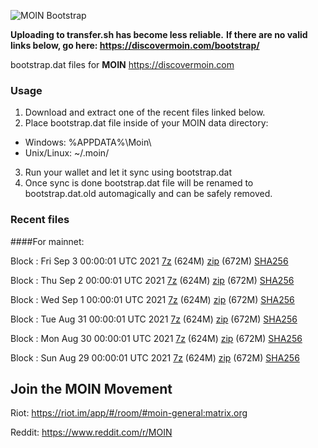 ![MOIN Bootstrap](https://i.imgur.com/KjM1jMp.jpg)

**Uploading to transfer.sh has become less reliable.**
**If there are no valid links below, go here: https://discovermoin.com/bootstrap/**

bootstrap.dat files for **MOIN** https://discovermoin.com

### Usage

1. Download and extract one of the recent files linked below.
2. Place bootstrap.dat file inside of your MOIN data directory:
 - Windows: %APPDATA%\Moin\
 - Unix/Linux: ~/.moin/
3. Run your wallet and let it sync using bootstrap.dat
4. Once sync is done bootstrap.dat file will be renamed to bootstrap.dat.old automagically and can be safely removed.


### Recent files

####For mainnet:

Block : Fri Sep  3 00:00:01 UTC 2021 [7z](https://transfer.sh/2RtSfC/bootstrap.dat.20210903.7z) (624M) [zip](https://transfer.sh/Njxtn2/bootstrap.dat.20210903.zip) (672M) [SHA256](https://transfer.sh/rgOFHV/sha256.txt)

Block : Thu Sep  2 00:00:01 UTC 2021 [7z](https://transfer.sh/XXaQgi/bootstrap.dat.20210902.7z) (624M) [zip](https://transfer.sh/LBUCTm/bootstrap.dat.20210902.zip) (672M) [SHA256](https://transfer.sh/xVGzt1/sha256.txt)

Block : Wed Sep  1 00:00:01 UTC 2021 [7z](https://transfer.sh/Ed9UBc/bootstrap.dat.20210901.7z) (624M) [zip](https://transfer.sh/W8vobn/bootstrap.dat.20210901.zip) (672M) [SHA256](https://transfer.sh/pzFMVA/sha256.txt)

Block : Tue Aug 31 00:00:01 UTC 2021 [7z](https://transfer.sh/iYm2as/bootstrap.dat.20210831.7z) (624M) [zip](https://transfer.sh/24iHB6/bootstrap.dat.20210831.zip) (672M) [SHA256](https://transfer.sh/y2svyV/sha256.txt)

Block : Mon Aug 30 00:00:01 UTC 2021 [7z](https://transfer.sh/oESebS/bootstrap.dat.20210830.7z) (624M) [zip](https://transfer.sh/hBK0nK/bootstrap.dat.20210830.zip) (672M) [SHA256](https://transfer.sh/8iPBVM/sha256.txt)

Block : Sun Aug 29 00:00:01 UTC 2021 [7z](https://transfer.sh/1Jt55Q4/bootstrap.dat.20210829.7z) (624M) [zip](https://transfer.sh/12JwRcc/bootstrap.dat.20210829.zip) (672M) [SHA256](https://transfer.sh/1j4FbEA/sha256.txt)

## Join the MOIN Movement

Riot: https://riot.im/app/#/room/#moin-general:matrix.org

Reddit: https://www.reddit.com/r/MOIN
